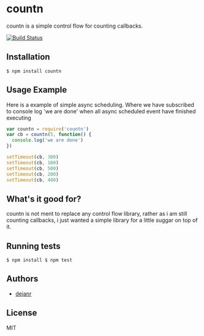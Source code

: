 # countn

countn is a simple control flow for counting callbacks.

[![Build Status](https://travis-ci.org/dejanr/countn.png)](https://travis-ci.org/dejanr/countn)

## Installation

    $ npm install countn

## Usage Example

Here is a example of simple async scheduling. Where we have subscribed to console log 'we are done'
when all async scheduled event have finished executing

```js
var countn = require('countn')
var cb = countn(5, function() {
  console.log('we are done')
})

setTimeout(cb, 300)
setTimeout(cb, 100)
setTimeout(cb, 500)
setTimeout(cb, 200)
setTimeout(cb, 400)
```

## What's it good for?

countn is not ment to replace any control flow library, rather as i am still
counting callbacks, i just wanted a simple library for a little suggar on top of it.

## Running tests

``
$ npm install
$ npm test
``

## Authors

  - [dejanr](http://github.com/dejanr)

## License

  MIT

